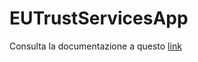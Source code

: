 # EUTrustServicesApp

Consulta la documentazione a questo [link](https://github.com/tommasoterrinuni/documetation.github.io.git)

